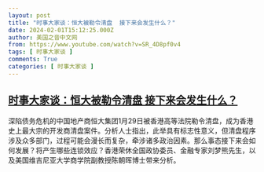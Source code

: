 ```yaml
---
layout: post
title: "时事大家谈：恒大被勒令清盘  接下来会发生什么？"
date: 2024-02-01T15:12:25.000Z
author: 美国之音中文网
from: https://www.youtube.com/watch?v=SR_4D8pf0v4
tags: [ 时事大家谈 ]
comments: True
categories: [ 时事大家谈 ]
---
```

<!--1706800345000-->
[时事大家谈：恒大被勒令清盘  接下来会发生什么？](https://www.youtube.com/watch?v=SR_4D8pf0v4)
------

<div>
深陷债务危机的中国地产商恒大集团1月29日被香港高等法院勒令清盘，成为香港史上最大宗的开发商清盘案件。分析人士指出，此举具有标志性意义，但清盘程序涉及众多部门，过程可能会漫长而复杂，牵涉诸多政治因素。那么事态接下来会如何发展？将产生哪些连锁效应？香港荣休全国政协委员、金融专家刘梦熊先生，以及美国维吉尼亚大学商学院副教授陈朝晖博士带来分析。
</div>
